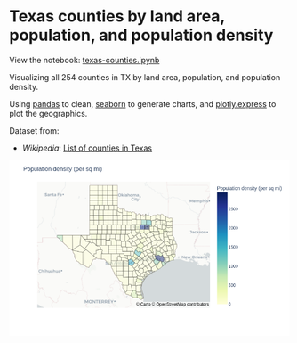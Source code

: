 # Texas counties by land area, population, and population density

View the notebook: [texas-counties.ipynb](//github.com/christianmendoza/texas-counties/blob/main/texas-counties.ipynb)

Visualizing all 254 counties in TX by land area, population, and population density.

Using [pandas](https://pandas.pydata.org/) to clean, [seaborn](https://seaborn.pydata.org/) to generate charts, and [plotly.express](https://plotly.com/python/plotly-express/) to plot the geographics.

Dataset from:

- *Wikipedia*: [List of counties in Texas](https://en.wikipedia.org/wiki/List_of_counties_in_Texas)

![TX counties - population density](images/pop_per_sq_mi.png)
